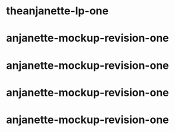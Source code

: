 # theanjanette-lp-one
# anjanette-mockup-revision-one
# anjanette-mockup-revision-one
# anjanette-mockup-revision-one
# anjanette-mockup-revision-one
